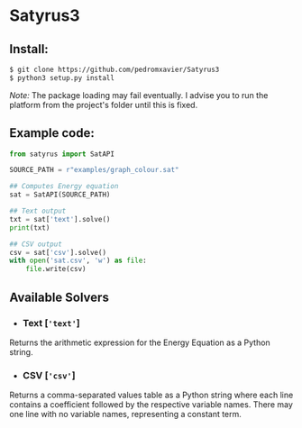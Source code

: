 # Satyrus3

## Install:
```bash
$ git clone https://github.com/pedromxavier/Satyrus3
$ python3 setup.py install
```

*Note:* The package loading may fail eventually. I advise you to run the platform from the project's folder until this is fixed.

## Example code:
```python
from satyrus import SatAPI

SOURCE_PATH = r"examples/graph_colour.sat"

## Computes Energy equation
sat = SatAPI(SOURCE_PATH)

## Text output
txt = sat['text'].solve()
print(txt)

## CSV output
csv = sat['csv'].solve()
with open('sat.csv', 'w') as file:
    file.write(csv)
```
## Available Solvers

- ### Text \[`'text'`\]
Returns the arithmetic expression for the Energy Equation as a Python string.

- ### CSV \[`'csv'`\]
Returns a comma-separated values table as a Python string where each line contains a coefficient followed by the respective variable names. There may one line with no variable names, representing a constant term.
